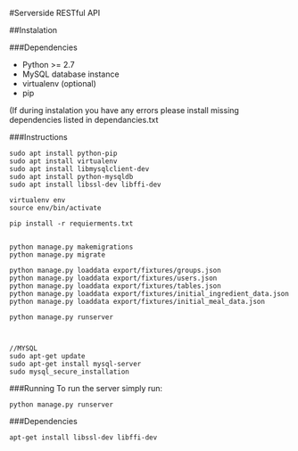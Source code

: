 #Serverside RESTful API

##Instalation

###Dependencies
* Python >= 2.7
* MySQL database instance
* virtualenv (optional)
* pip

(If during instalation you have any errors please install missing dependencies listed in dependancies.txt

###Instructions


```
sudo apt install python-pip
sudo apt install virtualenv
sudo apt install libmysqlclient-dev
sudo apt install python-mysqldb
sudo apt install libssl-dev libffi-dev

virtualenv env
source env/bin/activate

pip install -r requierments.txt


python manage.py makemigrations
python manage.py migrate

python manage.py loaddata export/fixtures/groups.json
python manage.py loaddata export/fixtures/users.json
python manage.py loaddata export/fixtures/tables.json
python manage.py loaddata export/fixtures/initial_ingredient_data.json
python manage.py loaddata export/fixtures/initial_meal_data.json

python manage.py runserver



//MYSQL
sudo apt-get update
sudo apt-get install mysql-server
sudo mysql_secure_installation
```

###Running
To run the server simply run:

```
python manage.py runserver
```

###Dependencies

```
apt-get install libssl-dev libffi-dev
```
